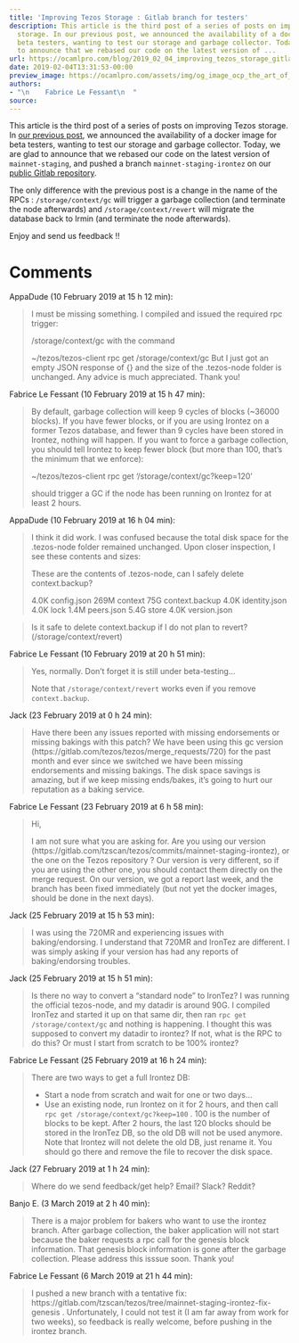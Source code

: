 ```yaml
---
title: 'Improving Tezos Storage : Gitlab branch for testers'
description: This article is the third post of a series of posts on improving Tezos
  storage. In our previous post, we announced the availability of a docker image for
  beta testers, wanting to test our storage and garbage collector. Today, we are glad
  to announce that we rebased our code on the latest version of ...
url: https://ocamlpro.com/blog/2019_02_04_improving_tezos_storage_gitlab_branch_for_testers
date: 2019-02-04T13:31:53-00:00
preview_image: https://ocamlpro.com/assets/img/og_image_ocp_the_art_of_prog.png
authors:
- "\n    Fabrice Le Fessant\n  "
source:
---
```


<p>This article is the third post of a series of posts on improving Tezos
storage. In <a href="http://ocamlpro.com/2019/01/30/improving-tezos-storage-update-and-beta-testing/">our previous
post</a>,
we announced the availability of a docker image for beta testers,
wanting to test our storage and garbage collector. Today, we are glad
to announce that we rebased our code on the latest version of
<code>mainnet-staging</code>, and pushed a branch <code>mainnet-staging-irontez</code> on our
<a href="https://gitlab.com/tzscan/tezos/commits/mainnet-staging-irontez">public Gitlab
repository</a>.</p>
<p>The only difference with the previous post is a change in the name of
the RPCs : <code>/storage/context/gc</code> will trigger a garbage collection
(and terminate the node afterwards) and <code>/storage/context/revert</code> will
migrate the database back to Irmin (and terminate the node
afterwards).</p>
<p>Enjoy and send us feedback !!</p>
<h1>Comments</h1>
<p>AppaDude (10 February 2019 at 15 h 12 min):</p>
<blockquote>
<p>I must be missing something. I compiled and issued the required rpc trigger:</p>
<p>/storage/context/gc with the command</p>
<p>~/tezos/tezos-client rpc get /storage/context/gc
But I just got an empty JSON response of {} and the size of the .tezos-node folder is unchanged. Any advice is much appreciated.
Thank you!</p>
</blockquote>
<p>Fabrice Le Fessant (10 February 2019 at 15 h 47 min):</p>
<blockquote>
<p>By default, garbage collection will keep 9 cycles of blocks (~36000 blocks). If you have fewer blocks, or if you are using Irontez on a former Tezos database, and fewer than 9 cycles have been stored in Irontez, nothing will happen. If you want to force a garbage collection, you should tell Irontez to keep fewer block (but more than 100, that’s the minimum that we enforce):</p>
<p>~/tezos/tezos-client rpc get ‘/storage/context/gc?keep=120’</p>
<p>should trigger a GC if the node has been running on Irontez for at least 2 hours.</p>
</blockquote>
<p>AppaDude (10 February 2019 at 16 h 04 min):</p>
<blockquote>
<p>I think it did work. I was confused because the total disk space for the .tezos-node folder remained unchanged. Upon closer inspection, I see these contents and sizes:</p>
<p>These are the contents of .tezos-node, can I safely delete context.backup?</p>
<p>4.0K config.json
269M context
75G context.backup
4.0K identity.json
4.0K lock
1.4M peers.json
5.4G store
4.0K version.json</p>
</blockquote>
<blockquote>
<p>Is it safe to delete context.backup if I do not plan to revert? (/storage/context/revert)</p>
</blockquote>
<p>Fabrice Le Fessant (10 February 2019 at 20 h 51 min):</p>
<blockquote>
<p>Yes, normally. Don’t forget it is still under beta-testing…</p>
<p>Note that <code>/storage/context/revert</code> works even if you remove <code>context.backup</code>.</p>
</blockquote>
<p>Jack (23 February 2019 at 0 h 24 min):</p>
<blockquote>
<p>Have there been any issues reported with missing endorsements or missing bakings with this patch? We have been using this gc version (https://gitlab.com/tezos/tezos/merge_requests/720) for the past month and ever since we switched we have been missing endorsements and missing bakings. The disk space savings is amazing, but if we keep missing ends/bakes, it’s going to hurt our reputation as a baking service.</p>
</blockquote>
<p>Fabrice Le Fessant (23 February 2019 at 6 h 58 min):</p>
<blockquote>
<p>Hi,</p>
<p>I am not sure what you are asking for. Are you using our version (https://gitlab.com/tzscan/tezos/commits/mainnet-staging-irontez), or the one on the Tezos repository ? Our version is very different, so if you are using the other one, you should contact them directly on the merge request. On our version, we got a report last week, and the branch has been fixed immediately (but not yet the docker images, should be done in the next days).</p>
</blockquote>
<p>Jack (25 February 2019 at 15 h 53 min):</p>
<blockquote>
<p>I was using the 720MR and experiencing issues with baking/endorsing. I understand that 720MR and IronTez are different. I was simply asking if your version has had any reports of baking/endorsing troubles.</p>
</blockquote>
<p>Jack (25 February 2019 at 15 h 51 min):</p>
<blockquote>
<p>Is there no way to convert a “standard node” to IronTez? I was running the official tezos-node, and my datadir is around 90G. I compiled IronTez and started it up on that same dir, then ran <code>rpc get /storage/context/gc</code> and nothing is happening. I thought this was supposed to convert my datadir to irontez? If not, what is the RPC to do this? Or must I start from scratch to be 100% irontez?</p>
</blockquote>
<p>Fabrice Le Fessant (25 February 2019 at 16 h 24 min):</p>
<blockquote>
<p>There are two ways to get a full Irontez DB:</p>
<ul>
<li>Start a node from scratch and wait for one or two days…
</li>
<li>Use an existing node, run Irontez on it for 2 hours, and then call <code>rpc get /storage/context/gc?keep=100</code> . 100 is the number of blocks to be kept. After 2 hours, the last 120 blocks should be stored in the IronTez DB, so the old DB will not be used anymore. Note that Irontez will not delete the old DB, just rename it. You should go there and remove the file to recover the disk space.
</li>
</ul>
</blockquote>
<p>Jack (27 February 2019 at 1 h 24 min):</p>
<blockquote>
<p>Where do we send feedback/get help? Email? Slack? Reddit?</p>
</blockquote>
<p>Banjo E. (3 March 2019 at 2 h 40 min):</p>
<blockquote>
<p>There is a major problem for bakers who want to use the irontez branch. After garbage collection, the baker application will not start because the baker requests a rpc call for the genesis block information. That genesis block information is gone after the garbage collection. Please address this isssue soon. Thank you!</p>
</blockquote>
<p>Fabrice Le Fessant (6 March 2019 at 21 h 44 min):</p>
<blockquote>
<p>I pushed a new branch with a tentative fix: https://gitlab.com/tzscan/tezos/tree/mainnet-staging-irontez-fix-genesis . Unfortunately, I could not test it (I am far away from work for two weeks), so feedback is really welcome, before pushing in the irontez branch.</p>
</blockquote>

